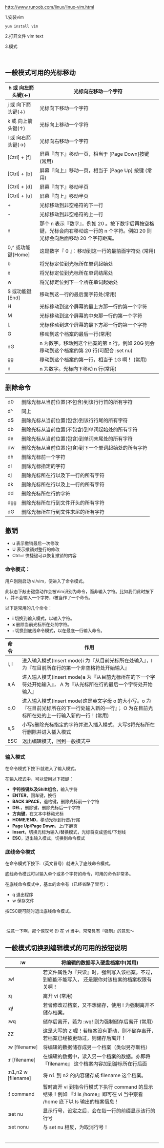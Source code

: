 <http://www.runoob.com/linux/linux-vim.html>

1.安装vim

```shell
yum install vim
```

2.打开文件 vim text

3.模式

​	

## 一般模式可用的光标移动

| h 或 向左箭头键(←) | 光标向左移动一个字符                                         |
| ------------------ | ------------------------------------------------------------ |
| j 或 向下箭头键(↓) | 光标向下移动一个字符                                         |
| k 或 向上箭头键(↑) | 光标向上移动一个字符                                         |
| l 或 向右箭头键(→) | 光标向右移动一个字符                                         |
| [Ctrl] + [f]       | 屏幕『向下』移动一页，相当于 [Page Down]按键 (常用)          |
| [Ctrl] + [b]       | 屏幕『向上』移动一页，相当于 [Page Up] 按键 (常用)           |
| [Ctrl] + [d]       | 屏幕『向下』移动半页                                         |
| [Ctrl] + [u]       | 屏幕『向上』移动半页                                         |
| +                  | 光标移动到非空格符的下一行                                   |
| -                  | 光标移动到非空格符的上一行                                   |
| n<space>           | 那个 n 表示『数字』，例如 20 。按下数字后再按空格键，光标会向右移动这一行的 n 个字符。例如 20<space> 则光标会向后面移动 20 个字符距离。 |
| 0,^ 或功能键[Home]  | 这是数字『 0 』：移动到这一行的最前面字符处 (常用)           |
| b                  | 将光标定位到光标所在单词起始处          |
| e                  | 将光标定位到光标所在单词结尾处          |
| w                  | 将光标定位到下一个所在单词起始处          |
| $ 或功能键[End]    | 移动到这一行的最后面字符处(常用)                             |
| H	                 | 光标移动到这个屏幕的最上方那一行的第一个字符                 |
| M	                 | 光标移动到这个屏幕的中央那一行的第一个字符                   |
| L	                 | 光标移动到这个屏幕的最下方那一行的第一个字符                 |
| G	                 | 移动到这个档案的最后一行(常用)                               |
| nG	             | n 为数字。移动到这个档案的第 n 行。例如 20G 则会移动到这个档案的第 20 行(可配合 :set nu) |
| gg	             | 移动到这个档案的第一行，相当于 1G 啊！ (常用)                |
| n<Enter>	         | n 为数字。光标向下移动 n 行(常用)                            |

## 删除命令

|                    |                                                              |
| ------------------ | ------------------------------------------------------------ |
| d0                 | 删除光标从当前位置(不包含)到该行行首的所有字符               |
| d^                 | 同上                                                         |
| d$                 | 删除光标从当前位置(包含)到该行行尾的所有字符                 |
| db                 | 删除光标从当前位置(不包含)到单词起始处的所有字符             |
| de                 | 删除光标从当前位置(包含)到单词末尾处的所有字符               |
| dw                 | 删除光标从当前位置(包含)到下一个单词起始处的所有字符         |
| dh                 | 删除光标前一个字符                                           |
| dl                 | 删除光标指定的字符                                           |
| dj                 | 删除光标所在行以及下一行的所有字符                           |
| dk                 | 删除光标所在行以及上一行的所有字符                           |
| dd                 | 删除光标所在行的字符                                         |
| dgg                | 删除光标所在行到文件开头的所有字符                           |
| dG                 | 删除光标所在行到文件末尾的所有字符                           |

## 撤销

- u 表示撤销最后一次修改
- U 表示撤销对整行的修改
- Ctrl+r 快捷键可以恢复撤销的内容


### 命令模式：

用户刚刚启动 vi/vim，便进入了命令模式。

此状态下敲击键盘动作会被Vim识别为命令，而非输入字符。比如我们此时按下i，并不会输入一个字符，i被当作了一个命令。

以下是常用的几个命令：

- **i** 切换到输入模式，以输入字符。
- **x** 删除当前光标所在处的字符。
- **:** 切换到底线命令模式，以在最底一行输入命令。

| 命令 | 作用                                                         |
| :--- | ------------------------------------------------------------ |
| i, I | 进入输入模式(Insert mode)i 为『从目前光标所在处输入』，I 为『在目前所在行的第一个非空格符处开始输入』 |
| a,A  | 进入输入模式(Insert mode)a 为『从目前光标所在的下一个字符处开始输入』， A 为『从光标所在行的最后一个字符处开始输入』 |
| o,O  | 进入输入模式(Insert mode)这是英文字母 o 的大小写。o 为『在目前光标所在的下一行处输入新的一行』； O 为在目前光标所在处的上一行输入新的一行！(常用) |
| s,S  | 小写s删除光标指定的字符并进入插入模式，大写S将光标所在行删除并进入插入模式 |
| ESC  | 退出编辑模式，回到一般模式中                                 |

### 输入模式

在命令模式下按下i就进入了输入模式。

在输入模式中，可以使用以下按键：

- **字符按键以及Shift组合**，输入字符
- **ENTER**，回车键，换行
- **BACK SPACE**，退格键，删除光标前一个字符
- **DEL**，删除键，删除光标后一个字符
- **方向键**，在文本中移动光标
- **HOME**/**END**，移动光标到行首/行尾
- **Page Up**/**Page Down**，上/下翻页
- **Insert**，切换光标为输入/替换模式，光标将变成竖线/下划线
- **ESC**，退出输入模式，切换到命令模式

### 底线命令模式

在命令模式下按下:（英文冒号）就进入了底线命令模式。

底线命令模式可以输入单个或多个字符的命令，可用的命令非常多。

在底线命令模式中，基本的命令有（已经省略了冒号）：

- q 退出程序
- w 保存文件

按ESC键可随时退出底线命令模式。

​	

​	注意一下啊，那个惊叹号 (!) 在 vi 当中，常常具有『强制』的意思～

## 一般模式切换到编辑模式的可用的按钮说明

| :w                  | 将编辑的数据写入硬盘档案中(常用)                             |
| ------------------- | ------------------------------------------------------------ |
| :w!                 | 若文件属性为『只读』时，强制写入该档案。不过，到底能不能写入， 还是跟你对该档案的档案权限有关啊！ |
| :q                  | 离开 vi (常用)                                               |
| :q!                 | 若曾修改过档案，又不想储存，使用 ! 为强制离开不储存档案。    |
| :wq                 | 储存后离开，若为 :wq! 则为强制储存后离开 (常用)              |
| ZZ                  | 这是大写的 Z 喔！若档案没有更动，则不储存离开，若档案已经被更动过，则储存后离开！ |
| :w [filename]       | 将编辑的数据储存成另一个档案（类似另存新档）                 |
| :r [filename]       | 在编辑的数据中，读入另一个档案的数据。亦即将 『filename』 这个档案内容加到游标所在行后面 |
| :n1,n2 w [filename] | 将 n1 到 n2 的内容储存成 filename 这个档案。                 |
| :! command          | 暂时离开 vi 到指令行模式下执行 command 的显示结果！例如 『:! ls /home』即可在 vi 当中察看 /home 底下以 ls 输出的档案信息！ |
| :set nu             | 显示行号，设定之后，会在每一行的前缀显示该行的行号           |
| :set nonu           | 与 set nu 相反，为取消行号！                                 |
|                     |                                                              |
|                     |                                                              |
|                     |                                                              |
|                     |                                                              |
|                     |                                                              |
|                     |                                                              |

